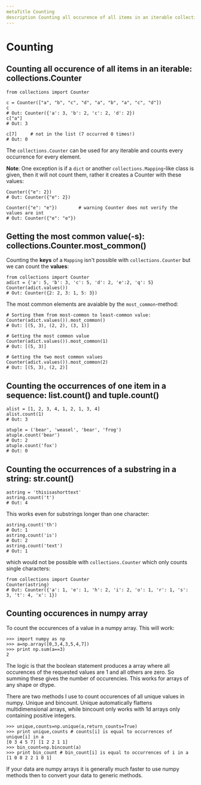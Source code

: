 ```yaml
---
metaTitle Counting
description Counting all occurence of all items in an iterable collections.Counter, Getting the most common value(-s) collections.Counter.most_common(), Counting the occurrences of one item in a sequence list.count() and tuple.count(), Counting the occurrences of a substring in a string str.count(), Counting  occurences in numpy array
---
```


# Counting




## Counting all occurence of all items in an iterable: collections.Counter


```
from collections import Counter

c = Counter(["a", "b", "c", "d", "a", "b", "a", "c", "d"])
c
# Out: Counter({'a': 3, 'b': 2, 'c': 2, 'd': 2})
c["a"]
# Out: 3

c[7]     # not in the list (7 occurred 0 times!)
# Out: 0

```

The `collections.Counter` can be used for any iterable and counts every occurrence for every element.

**Note**: One exception is if a `dict` or another `collections.Mapping`-like class is given, then it will not count them, rather it creates a Counter with these values:

```
Counter({"e": 2})
# Out: Counter({"e": 2})

Counter({"e": "e"})        # warning Counter does not verify the values are int
# Out: Counter({"e": "e"})

```



## Getting the most common value(-s): collections.Counter.most_common()


Counting the **keys** of a `Mapping` isn't possible with `collections.Counter` but we can count the **values**:

```
from collections import Counter
adict = {'a': 5, 'b': 3, 'c': 5, 'd': 2, 'e':2, 'q': 5}
Counter(adict.values())
# Out: Counter({2: 2, 3: 1, 5: 3})

```

The most common elements are avaiable by the `most_common`-method:

```
# Sorting them from most-common to least-common value:
Counter(adict.values()).most_common()
# Out: [(5, 3), (2, 2), (3, 1)]

# Getting the most common value
Counter(adict.values()).most_common(1)
# Out: [(5, 3)]

# Getting the two most common values
Counter(adict.values()).most_common(2)
# Out: [(5, 3), (2, 2)]

```



## Counting the occurrences of one item in a sequence: list.count() and tuple.count()


```
alist = [1, 2, 3, 4, 1, 2, 1, 3, 4]
alist.count(1)
# Out: 3

atuple = ('bear', 'weasel', 'bear', 'frog')
atuple.count('bear')
# Out: 2
atuple.count('fox')
# Out: 0

```



## Counting the occurrences of a substring in a string: str.count()


```
astring = 'thisisashorttext'
astring.count('t')
# Out: 4

```

This works even for substrings longer than one character:

```
astring.count('th')
# Out: 1
astring.count('is')
# Out: 2
astring.count('text')
# Out: 1

```

which would not be possible with `collections.Counter` which only counts single characters:

```
from collections import Counter
Counter(astring)
# Out: Counter({'a': 1, 'e': 1, 'h': 2, 'i': 2, 'o': 1, 'r': 1, 's': 3, 't': 4, 'x': 1})

```



## Counting  occurences in numpy array


To count the occurences of a value in a numpy array. This will work:

```
>>> import numpy as np
>>> a=np.array([0,3,4,3,5,4,7])
>>> print np.sum(a==3)
2

```

The logic is that the boolean statement produces a array where all occurences of the requested values are 1 and all others are zero. So summing these gives the number of occurencies. This works for arrays of any shape or dtype.

There are two methods I use to count occurences of all unique values in numpy. Unique and bincount. Unique automatically flattens multidimensional arrays, while bincount only works with 1d arrays only containing positive integers.

```
>>> unique,counts=np.unique(a,return_counts=True)
>>> print unique,counts # counts[i] is equal to occurrences of unique[i] in a
[0 3 4 5 7] [1 2 2 1 1]
>>> bin_count=np.bincount(a)
>>> print bin_count # bin_count[i] is equal to occurrences of i in a
[1 0 0 2 2 1 0 1] 

```

If your data are numpy arrays it is generally much faster to use numpy methods then to convert your data to generic methods.

